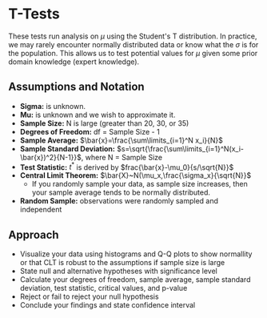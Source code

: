 # T-Tests
These tests run analysis on $\mu$ using the Student's T distribution. In practice, we may rarely encounter normally distributed data or know what the $\sigma$ is for the population. This allows us to test potential values for $\mu$ given some prior domain knowledge (expert knowledge).
## Assumptions and Notation
- **Sigma:** is unknown.
- **Mu:** is unknown and we wish to approximate it.
- **Sample Size:** N is large (greater than 20, 30, or 35)
- **Degrees of Freedom:** df = Sample Size - 1
- **Sample Average:** $\bar{x}=\frac{\sum\limits_{i=1}^N x_i}{N}$
- **Sample Standard Deviation:** $s=\sqrt{\frac{\sum\limits_{i=1}^N(x_i-\bar{x})^2}{N-1}}$, where N = Sample Size
- **Test Statistic:** $t^*$ is derived by $frac{\bar{x}-\mu_0}{s/\sqrt{N}}$
- **Central Limit Theorem:** $\bar{X}~N(\mu_x,\frac{\sigma_x}{\sqrt{N}}$
  - If you randomly sample your data, as sample size increases, then your sample average tends to be normally distributed.
- **Random Sample:** observations were randomly sampled and independent
## Approach
- Visualize your data using histograms and Q-Q plots to show normallity or that CLT is robust to the assumptions if sample size is large
- State null and alternative hypotheses with significance level
- Calculate your degrees of freedom, sample average, sample standard deviation, test statistic, critical values, and p-value
- Reject or fail to reject your null hypothesis
- Conclude your findings and state confidence interval
